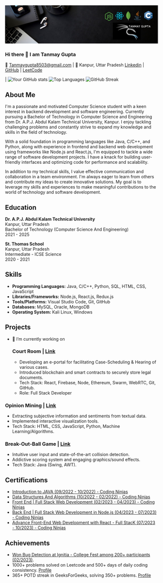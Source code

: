 ![About Me](https://github.com/Tanmaygupta8503/TanmayGupta8503/blob/main/linkedinBg.jpeg)

<!--
**Tanmaygupta8503/TanmayGupta8503** is a ✨ _special_ ✨ repository because its `README.md` (this file) appears on your GitHub profile.

Here are some ideas to get you started:

- 🔭 I’m currently working on ...

- 👯 I’m looking to collaborate on ...
- 🤔 I’m looking for help with ...
- 💬 Ask me about ...
- 📫 How to reach me: ...
- 😄 Pronouns: ...
- ⚡ Fun fact: ...
- 🌱 I’m currently learning Java Backend Development ...
- 📫 How to reach me:
- Mailto: TanmayGupta8503@gmail.com...
- Linkedin: https://www.linkedin.com/in/tanmaygupta8503/
-->



### Hi there 👋 I am Tanmay Gupta

📧 Tanmaygupta8503@gmail.com | 📍 Kanpur, Uttar Pradesh
[Linkedin](https://www.linkedin.com/in/tanmaygupta8503/) | [GitHub](https://github.com/Tanmaygupta8503) | [LeetCode](https://leetcode.com/adityawsome_8503/)

| ![Your GitHub stats](https://github-readme-stats.vercel.app/api?username=yourusername&show_icons=true&theme=radical)  ![Top Languages](https://github-readme-stats.vercel.app/api/top-langs/?username=yourusername&layout=compact&theme=radical)  ![GitHub Streak](https://github-readme-streak-stats.herokuapp.com/?user=yourusername&theme=radical) 

## About Me
I'm a passionate and motivated Computer Science student with a keen interest in backend development and software engineering. Currently pursuing a Bachelor of Technology in Computer Science and Engineering from Dr. A.P.J. Abdul Kalam Technical University, Kanpur. I enjoy tackling challenging problems and constantly strive to expand my knowledge and skills in the field of technology.

With a solid foundation in programming languages like Java, C/C++, and Python, along with experience in frontend and backend web development using frameworks like Node.js and React.js, I'm equipped to tackle a wide range of software development projects. I have a knack for building user-friendly interfaces and optimizing code for performance and scalability.

In addition to my technical skills, I value effective communication and collaboration in a team environment. I'm always eager to learn from others and contribute my ideas to create innovative solutions. My goal is to leverage my skills and experiences to make meaningful contributions to the world of technology and software development.

## Education
**Dr. A.P.J. Abdul Kalam Technical University**  
Kanpur, Uttar Pradesh  
Bachelor of Technology (Computer Science And Engineering)  
2021 - 2025 

**St. Thomas School**  
Kanpur, Uttar Pradesh  
Intermediate - ICSE Science  
2020 - 2021

## Skills
- **Programming Languages:** Java, C/C++, Python, SQL, HTML, CSS, JavaScript
- **Libraries/Frameworks:** Node.js, React.js, Redux.js
- **Tools/Platforms:** Visual Studio Code, Git, GitHub
- **Databases:** MySQL, Oracle, MongoDB
- **Operating System:** Kali Linux, Windows

## Projects
- 🔭 I’m currently working on
  ### Court Room | [Link](#)
  - Developing an e-portal for facilitating Case-Scheduling & Hearing of various cases.
  - Introduced blockchain and smart contracts to securely store legal documents.
  - Tech Stack: React, Firebase, Node, Ethereum, Swarm, WebRTC, Git, GitHub.
  - Role: Full Stack Developer

### Opinion Mining | [Link](#)
- Extracting subjective information and sentiments from textual data.
- Implemented interactive visualization tools.
- Tech Stack: HTML, CSS, JavaScript, Python, Machine Learning/Algorithms.

### Break-Out-Ball Game | [Link](#)
- Intuitive user input and state-of-the-art collision detection.
- Addictive scoring system and engaging graphics/sound effects.
- Tech Stack: Java (Swing, AWT).

## Certifications
- [Introduction to JAVA (09/2022 - 10/2022) - Coding Ninjas](https://certificate.codingninjas.com/view/9005b8736114e0b8)
- [Data Structures And Algorithms (10/2022 - 02/2022) - Coding Ninjas](https://certificate.codingninjas.com/view/3209f958658becf1)
- [Front End | Full Stack Web Development (02/2023 - 04/2023) - Coding Ninjas](https://certificate.codingninjas.com/view/11e187fc16c749d3)
- [Back End | Full Stack Web Development in Node.js (04/2023 - 07/2023) - Coding Ninjas](https://certificate.codingninjas.com/view/01c88cb6b928d0be)
- [Advance Front-End Web Development with React - Full StacK (07/2023 - 10/2023) - Coding Ninjas](https://certificate.codingninjas.com/view/66e1d92278657804)

## Achievements
- [Won Bug Detection at Ignitia - College Fest among 200+ participants (02/2023)](https://drive.google.com/file/d/1bpHIhTGAy_edaJD1Q6acmTB0I_QtdSyR/view).
- 1000+ problems solved on Leetcode and 500+ days of daily coding consistency. [Profile](https://leetcode.com/adityawsome_8503/)
- 365+ POTD streak in GeeksForGeeks, solving 350+ problems. [Profile](https://auth.geeksforgeeks.org/user/adityagupta8503/practice/)
